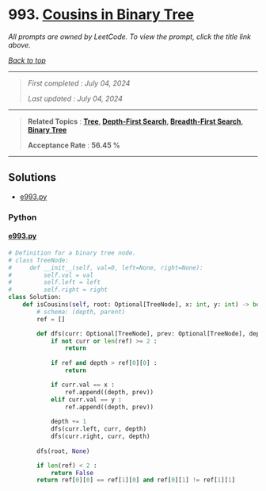 # 993. [Cousins in Binary Tree](<https://leetcode.com/problems/cousins-in-binary-tree>)

*All prompts are owned by LeetCode. To view the prompt, click the title link above.*

*[Back to top](<../README.md>)*

------

> *First completed : July 04, 2024*
>
> *Last updated : July 04, 2024*

------

> **Related Topics** : **[Tree](<by_topic/Tree.md>), [Depth-First Search](<by_topic/Depth-First Search.md>), [Breadth-First Search](<by_topic/Breadth-First Search.md>), [Binary Tree](<by_topic/Binary Tree.md>)**
>
> **Acceptance Rate** : **56.45 %**

------

## Solutions

- [e993.py](<../my-submissions/e993.py>)
### Python
#### [e993.py](<../my-submissions/e993.py>)
```Python
# Definition for a binary tree node.
# class TreeNode:
#     def __init__(self, val=0, left=None, right=None):
#         self.val = val
#         self.left = left
#         self.right = right
class Solution:
    def isCousins(self, root: Optional[TreeNode], x: int, y: int) -> bool:
        # schema: (depth, parent)
        ref = []

        def dfs(curr: Optional[TreeNode], prev: Optional[TreeNode], depth: int = 0) -> None :
            if not curr or len(ref) >= 2 :
                return
            
            if ref and depth > ref[0][0] :
                return

            if curr.val == x :
                ref.append((depth, prev))
            elif curr.val == y :
                ref.append((depth, prev))
            
            depth += 1
            dfs(curr.left, curr, depth)
            dfs(curr.right, curr, depth)
        
        dfs(root, None)

        if len(ref) < 2 :
            return False
        return ref[0][0] == ref[1][0] and ref[0][1] != ref[1][1]
```

